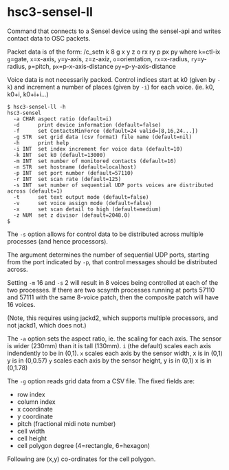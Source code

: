# hsc3-sensel-ll

Command that connects to a Sensel device using the sensel-api and writes contact data to OSC packets.

Packet data is of the form: /c_setn k 8 g x y z o rx ry p px py where
`k`=ctl-ix `g`=gate, `x`=x-axis, `y`=y-axis, `z`=z-axiz,
`o`=orientation, `rx`=x-radius, `ry`=y-radius,
`p`=pitch, `px`=p-x-axis-distance `py`=p-y-axis-distance

Voice data is not necessarily packed.  Control indices start at k0
(given by `-k`) and increment a number of places (given by `-i`) for
each voice.  (ie. k0, k0+i, k0+i+i...)

~~~~
$ hsc3-sensel-ll -h
hsc3-sensel
  -a CHAR aspect ratio (default=i)
  -d      print device information (default=false)
  -f      set ContactsMinForce (default=24 valid=[8,16,24...])
  -g STR  set grid data (csv format) file name (default=nil)
  -h      print help
  -i INT  set index increment for voice data (default=10)
  -k INT  set k0 (default=13000)
  -m INT  set number of monitored contacts (default=16)
  -n STR  set hostname (default=localhost)
  -p INT  set port number (default=57110)
  -r INT  set scan rate (default=125)
  -s INT  set number of sequential UDP ports voices are distributed across (default=1)
  -t      set text output mode (default=false)
  -v      set voice assign mode (default=false)
  -x      set scan detail to high (default=medium)
  -z NUM  set z divisor (default=2048.0)
$
~~~~

The `-s` option allows for control data to be distributed across
multiple processes (and hence processors).

The argument determines the number of sequential UDP ports, starting
from the port indicated by `-p`, that control messages should be
distributed across.

Setting `-m` 16 and `-s` 2 will result in 8 voices being controlled at
each of the two processes.  If there are two scsynth processes
running at ports 57110 and 57111 with the same 8-voice patch, then
the composite patch will have 16 voices.

(Note, this requires using jackd2, which supports multiple processors,
and not jackd1, which does not.)

The `-a` option sets the aspect ratio, ie. the scaling for each axis.
The sensor is wider (230mm) than it is tall (130mm).
`i` (the default) scales each axis indendently to be in (0,1).
`x` scales each axis by the sensor width, x is in (0,1) y is in (0,0.57)
`y` scales each axis by the sensor height, y is in (0,1) x is in (0,1.78)

The `-g` option reads grid data from a CSV file. The fixed fields are:

- row index
- column index
- x coordinate
- y coordinate
- pitch (fractional midi note number)
- cell width
- cell height
- cell polygon degree (4=rectangle, 6=hexagon)

Following are (x,y) co-ordinates for the cell polygon.
